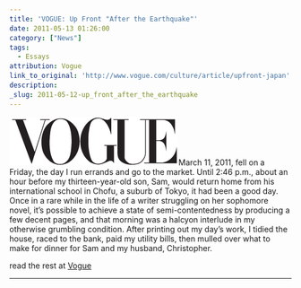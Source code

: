 ```yaml
---
title: 'VOGUE: Up Front "After the Earthquake"'
date: 2011-05-13 01:26:00
category: ["News"]
tags:
  - Essays
attribution: Vogue
link_to_original: 'http://www.vogue.com/culture/article/upfront-japan'
description:
_slug: 2011-05-12-up_front_after_the_earthquake
---
```



![](/uploads/vogue.png)March 11, 2011, fell on a Friday, the day I run errands and go to the market. Until 2:46 p.m., about an hour before my thirteen-year-old son, Sam, would return home from his international school in Chofu, a suburb of Tokyo, it had been a good day. Once in a rare while in the life of a writer struggling on her sophomore novel, it’s possible to achieve a state of semi-contentedness by producing a few decent pages, and that morning was a halcyon interlude in my otherwise grumbling condition. After printing out my day’s work, I tidied the house, raced to the bank, paid my utility bills, then mulled over what to make for dinner for Sam and my husband, Christopher.

read the rest at [Vogue](http://www.vogue.com/culture/article/upfront-japan/)

---